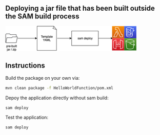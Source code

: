 ## Deploying a jar file that has been built outside the SAM build process

![Overview](../resources/sam_skip.png)

## Instructions

Build the package on your own via:

```bash
mvn clean package -f HelloWorldFunction/pom.xml
```

Depoy the application directly without sam build:

```bash
sam deploy
```

Test the application:


```bash
sam deploy
```